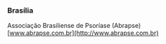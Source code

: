 ### **Brasília**


Associação Brasiliense de Psoríase (Abrapse)  
[www.abrapse.com.br](http://www.abrapse.com.br)

